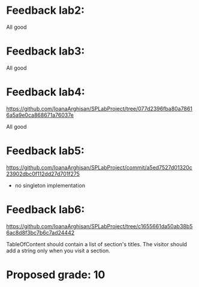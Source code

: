 # Feedback lab2:

All good

# Feedback lab3:

All good

# Feedback lab4:
https://github.com/IoanaArghisan/SPLabProject/tree/077d2396fba80a78616a5a9e0ca868671a76037e

All good

# Feedback lab5:
https://github.com/IoanaArghisan/SPLabProject/commit/a5ed7527d01320c23902dbc0f112dd27d701f275

- no singleton implementation

# Feedback lab6:
https://github.com/IoanaArghisan/SPLabProject/tree/c1655661da50ab38b56ac8d8f3bc7b6c7ad24442

TableOfContent should contain a list of section's titles. The visitor should add a string only when you visit a section.

# Proposed grade: 10
